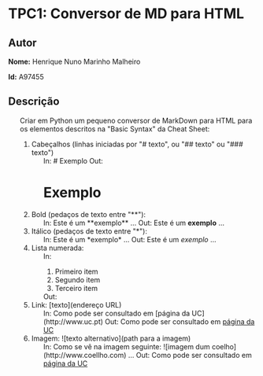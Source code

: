 # TPC1: Conversor de MD para HTML

## Autor

**Nome:** Henrique Nuno Marinho Malheiro

**Id:** A97455

## Descrição

<ol>
    Criar em Python um pequeno conversor de MarkDown para HTML para os elementos descritos na "Basic Syntax" da Cheat Sheet:
    <ol>
        <li>Cabeçalhos (linhas iniciadas por "# texto", ou "## texto" ou "### texto")
            <ol>
                In: # Exemplo
                Out: <h1>Exemplo</h1>
            </ol>
        </li>
        <li>Bold (pedaços de texto entre "**"):
            <ol>
                In: Este é um **exemplo** ...
                Out: Este é um <b>exemplo</b> ...
            </ol>
        </li>
        <li>Itálico (pedaços de texto entre "*"):
            <ol>
                In: Este é um *exemplo* ...
                Out: Este é um <i>exemplo</i> ...
            </ol>
        </li>
        <li>Lista numerada:
            <ol>
                In: 
                <ol>
                    <li> Primeiro item
                    </li>
                    <li> Segundo item
                    </li>
                    <li> Terceiro item
                    </li>
                </ol>
                Out: 
            </ol>
        </li>
        <li>Link: [texto](endereço URL)
            <ol>
                In: Como pode ser consultado em [página da UC](http://www.uc.pt)
                Out: Como pode ser consultado em <a href="http://www.uc.pt">página da UC</a>
            </ol>
        </li>
        <li>Imagem: ![texto alternativo](path para a imagem)
            <ol>
                In: Como se vê na imagem seguinte: ![imagem dum coelho](http://www.coellho.com) ...
                Out: Como pode ser consultado em <a href="http://www.uc.pt">página da UC</a>
            </ol>
        </li>
    </ol>
</ol>